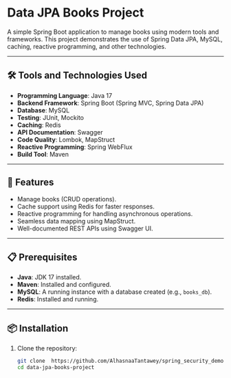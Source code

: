 # Data JPA Books Project

A simple Spring Boot application to manage books using modern tools and frameworks. This project demonstrates the use of Spring Data JPA, MySQL, caching, reactive programming, and other technologies.

---

## 🛠️ Tools and Technologies Used
- **Programming Language**: Java 17
- **Backend Framework**: Spring Boot (Spring MVC, Spring Data JPA)
- **Database**: MySQL
- **Testing**: JUnit, Mockito
- **Caching**: Redis
- **API Documentation**: Swagger
- **Code Quality**: Lombok, MapStruct
- **Reactive Programming**: Spring WebFlux
- **Build Tool**: Maven

---

## 🚀 Features
- Manage books (CRUD operations).
- Cache support using Redis for faster responses.
- Reactive programming for handling asynchronous operations.
- Seamless data mapping using MapStruct.
- Well-documented REST APIs using Swagger UI.

---

## 📋 Prerequisites
- **Java**: JDK 17 installed.
- **Maven**: Installed and configured.
- **MySQL**: A running instance with a database created (e.g., `books_db`).
- **Redis**: Installed and running.

---

## 📦 Installation
1. Clone the repository:
   ```bash
   git clone  https://github.com/AlhasnaaTantawey/spring_security_demo.git
   cd data-jpa-books-project
